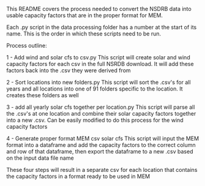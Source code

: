 This README covers the process needed to convert the NSDRB data into usable capacity factors that are in the proper format for MEM.

Each .py script in the data processing folder has a number at the start of its name. This is the order in which these scripts need to be run.

Process outline:

1 - Add wind and solar cfs to csv.py
  This script will create solar and wind capacity factors for each csv in the full NSRDB download. It will add these factors back into the .csv they were derived from
  
2 - Sort locations into new folders.py
  This script will sort the .csv's for all years and all locations into one of 91 folders specific to the location. It creates these folders as well
  
3 - add all yearly solar cfs together per location.py
  This script will parse all the .csv's at one location and combine their solar capacity factors together into a new .csv. Can be easily modified to do this process for 
 the wind capacity factors

4 - Generate proper format MEM csv solar cfs
  This script will input the MEM format into a dataframe and add the capacity factors to the correct column and row of that dataframe, then export the dataframe to a new .csv based on the input data file name
  
These four steps will result in a separate csv for each location that contains the capacity factors in a format ready to be used in MEM
